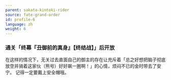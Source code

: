 ```yaml
---
parent: sakata-kintoki-rider
source: fate-grand-order
id: profile-6
language: zh
weight: 6
---
```


### 通关「终幕『丑御前的真身』【终结战】」后开放

在这样的情况下，无关过去直面自己的御主的存在让充斥着「总之好想把脑子彻底放空并骑着这家伙（熊号）好好飙一圈啊！」的心情，烦闷不已的金时带去了安宁。
记得一定要戴上安全帽哦。
